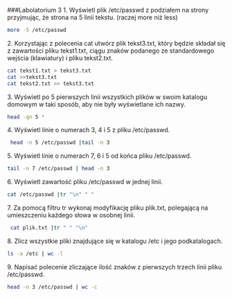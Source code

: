 ###Labolatorium 3
1\. Wyświetl plik /etc/passwd z podziałem na strony przyjmując, że strona na 5 linii tekstu. (raczej more niż less)
```bash
more -5 /etc/passwd
```

2\. Korzystając z polecenia cat utwórz plik tekst3.txt, który będzie składał się z zawartości pliku tekst1.txt, ciągu znaków podanego ze standardowego wejścia (klawiatury) i pliku tekst2.txt.
```bash
cat tekst1.txt > tekst3.txt
cat >>tekst3.txt
cat tekst2.txt >> tekst3.txt
```

3\. Wyświetl po 5 pierwszych linii wszystkich plików w swoim katalogu domowym w taki sposób, aby nie były wyświetlane ich nazwy.
```bash
head -qn 5 *
```

4\. Wyświetl linie o numerach 3, 4 i 5 z pliku /etc/passwd.
```bash
 head -n 5 /etc/passwd |tail -n 3
```

5\. Wyświetl linie o numerach 7, 6 i 5 od końca pliku /etc/passwd.
```bash
tail -n 7 /etc/passwd | head -n 3
```

6\. Wyświetl zawartość pliku /etc/passwd w jednej linii.
```bash
cat /etc/passwd |tr "\n" " "
```


7\. Za pomocą filtru tr wykonaj modyfikację pliku plik.txt, polegającą na umieszczeniu każdego słowa w osobnej linii.
```bash
 cat plik.txt |tr " " "\n"
```


8\. Zlicz wszystkie pliki znajdujące się w katalogu /etc i jego podkatalogach.
```bash
ls -a /etc | wc -l
```


9\. Napisać polecenie zliczające ilość znaków z pierwszych trzech linii pliku /etc/passwd.
```bash
head -n 3 /etc/passwd | wc -c
```

